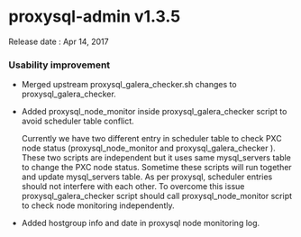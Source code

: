 # proxysql-admin v1.3.5

Release date : Apr 14, 2017

### Usability improvement

* Merged upstream proxysql_galera_checker.sh changes to proxysql_galera_checker.
* Added proxysql_node_monitor inside proxysql_galera_checker script to avoid scheduler table conflict.

  Currently we have two different entry in scheduler table to check PXC node status (proxysql_node_monitor and proxysql_galera_checker ).
  These two scripts are independent but it uses same mysql_servers table to change the PXC node status. Sometime these scripts will run together and update mysql_servers table. As per proxysql, scheduler entries should not interfere with each other.
  To overcome this issue proxysql_galera_checker script should call proxysql_node_monitor script to check node monitoring independently.
  
* Added hostgroup info and date in proxysql node monitoring log.
